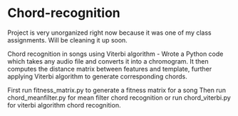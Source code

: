 Chord-recognition
=================

Project is very unorganized right now because it was one of my class assignments. Will be cleaning it up soon.

Chord recognition in songs using Viterbi algorithm - Wrote a Python code which takes any audio file and converts it into a chromogram.  It then computes the distance matrix between features and template, further applying Viterbi algorithm to generate corresponding chords.

First run fitness_matrix.py to generate a fitness matrix for a song
Then run chord_meanfilter.py for mean filter chord recognition or run chord_viterbi.py for viterbi algorithm chord recognition.

